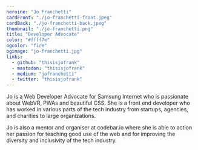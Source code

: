 ```yaml
---
heroine: "Jo Franchetti"
cardFront: "./jo-franchetti-front.jpeg"
cardBack: "./jo-franchetti-back.jpeg"
thumbnail: "./jo-franchetti.png"
title: "Developer Advocate"
color: "#ffff7e"
ogcolor: "fire"
ogimage: "jo-franchetti.jpg"
links:
  - github: "thisisjofrank"
  - mastadon: "thisisjofrank"
  - medium: "jofranchetti"
  - twitter: "thisisjofrank"
---
```


Jo is a Web Developer Advocate for Samsung Internet who is passionate about WebVR, PWAs and beautiful CSS. She is a front end developer who has worked in various parts of the tech industry from startups, agencies, and charities to large organizations.

Jo is also a mentor and organiser at codebar.io where she is able to action her passion for teaching good use of the web and for improving the diversity and inclusivity of the tech industry.
